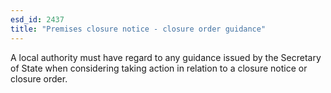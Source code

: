 ```yaml
---
esd_id: 2437
title: "Premises closure notice - closure order guidance"
---
```


A local authority must have regard to any guidance issued by the Secretary of State when considering taking action in relation to a closure notice or closure order.

